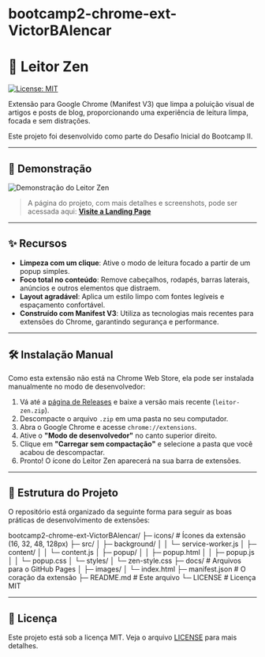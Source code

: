 # bootcamp2-chrome-ext-VictorBAlencar
# 🧘 Leitor Zen

[![License: MIT](https://img.shields.io/badge/License-MIT-blue.svg)](https://opensource.org/licenses/MIT)

Extensão para Google Chrome (Manifest V3) que limpa a poluição visual de artigos e posts de blog, proporcionando uma experiência de leitura limpa, focada e sem distrações.

Este projeto foi desenvolvido como parte do Desafio Inicial do Bootcamp II.

---

## 🚀 Demonstração

![Demonstração do Leitor Zen](https://i.imgur.com/example.gif) 

> A página do projeto, com mais detalhes e screenshots, pode ser acessada aqui:
> **[Visite a Landing Page](https://victorbalencar.github.io/bootcamp2-chrome-ext-VictorBAlencar/)**

---

## ✨ Recursos

-   **Limpeza com um clique**: Ative o modo de leitura focado a partir de um popup simples.
-   **Foco total no conteúdo**: Remove cabeçalhos, rodapés, barras laterais, anúncios e outros elementos que distraem.
-   **Layout agradável**: Aplica um estilo limpo com fontes legíveis e espaçamento confortável.
-   **Construído com Manifest V3**: Utiliza as tecnologias mais recentes para extensões do Chrome, garantindo segurança e performance.

---

## 🛠️ Instalação Manual

Como esta extensão não está na Chrome Web Store, ela pode ser instalada manualmente no modo de desenvolvedor:

1.  Vá até a [página de Releases](https://github.com/VictorBAlencar/bootcamp2-chrome-ext-VictorBAlencar/releases) e baixe a versão mais recente (`leitor-zen.zip`).
2.  Descompacte o arquivo `.zip` em uma pasta no seu computador.
3.  Abra o Google Chrome e acesse `chrome://extensions`.
4.  Ative o **"Modo de desenvolvedor"** no canto superior direito.
5.  Clique em **"Carregar sem compactação"** e selecione a pasta que você acabou de descompactar.
6.  Pronto! O ícone do Leitor Zen aparecerá na sua barra de extensões.

---

## 📂 Estrutura do Projeto

O repositório está organizado da seguinte forma para seguir as boas práticas de desenvolvimento de extensões:

bootcamp2-chrome-ext-VictorBAlencar/
├─ icons/              # Ícones da extensão (16, 32, 48, 128px)
├─ src/
│  ├─ background/
│  │  └─ service-worker.js
│  ├─ content/
│  │  └─ content.js
│  ├─ popup/
│  │  ├─ popup.html
│  │  ├─ popup.js
│  │  └─ popup.css
│  └─ styles/
│     └─ zen-style.css
├─ docs/               # Arquivos para o GitHub Pages
│  ├─ images/
│  └─ index.html
├─ manifest.json       # O coração da extensão
├─ README.md           # Este arquivo
└─ LICENSE             # Licença MIT

---

## 📜 Licença

Este projeto está sob a licença MIT. Veja o arquivo [LICENSE](LICENSE) para mais detalhes.
